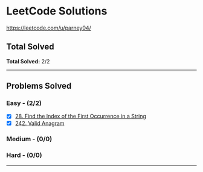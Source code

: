 # LeetCode Solutions
https://leetcode.com/u/parney04/
## Total Solved
**Total Solved:** 2/2

---

## Problems Solved

### Easy - (2/2)

- [X] [28. Find the Index of the First Occurrence in a String](https://github.com/pvarshh/LeetCode/blob/main/CodePath/Unit%201%20-%20Strings%20%2B%20Arrays/028%20-%20Find%20Index%20of%20First%20Occurrence%20in%20String.md)
- [X] [242. Valid Anagram]()
### Medium - (0/0)

### Hard - (0/0)

---